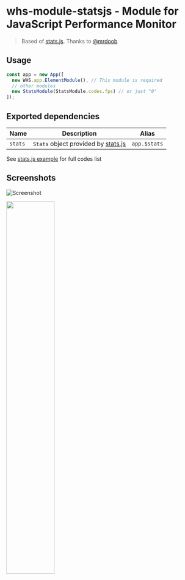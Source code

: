 # whs-module-statsjs - Module for JavaScript Performance Monitor
> Based of [stats.js](https://github.com/mrdoob/stats.js). Thanks to [@mrdoob](https://github.com/mrdoob) 

## Usage

```javascript
const app = new App([
  new WHS.app.ElementModule(), // This module is required
  // other modules
  new StatsModule(StatsModule.codes.fps) // or just "0"
]);
```

## Exported dependencies

Name    | Description                                                              | Alias
--------|--------------------------------------------------------------------------|------
`stats` | `Stats` object provided by [stats.js](https://github.com/mrdoob/stats.js)| `app.$stats`

See [stats.js example](https://github.com/mrdoob/stats.js#usage) for full codes list

## Screenshots

![Screenshot](http://i.imgur.com/TMUoJ88.png)

<img src="http://i.imgur.com/i4A4FIp.png" width="50%" />
